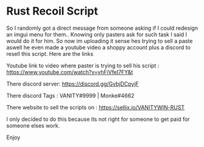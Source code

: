 # Rust Recoil Script
So I randomly got a direct message from someone asking if I could redesign an imgui menu for them.. Knowing only pasters ask for such task I said I would do it for him. So now im uploading it sense hes trying to sell a paste aswell he even made a youtube video a shoppy account plus a discord to resell this script. Here are the links

Youtube link to video where paster is trying to sell his script :
https://www.youtube.com/watch?v=yhFiVfeI7FY&t

There discord server:
https://discord.gg/GvbjDCpyjF

There discord Tags :
VANITY#9999 | Monke#4662

There website to sell the scripts on :
https://sellix.io/VANITYWIN-RUST

I only decided to do this because its not right for someone to get paid for someone elses work.

Enjoy
